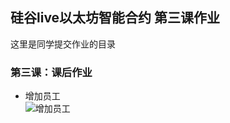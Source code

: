 ## 硅谷live以太坊智能合约 第三课作业
这里是同学提交作业的目录

### 第三课：课后作业

- 增加员工<br>
![增加员工](https://github.com/alanwang123/guigulive-operation/blob/master/Lesson3/assignment/Screenshots/addEmployee.jpg)
